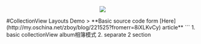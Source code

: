 <p align="center">
<img style="-webkit-user-select: none;" src="https://drive.google.com/open?id=0B8gfn456yvBubmZ2V0J2dFFQRHM">
</p>
#CollectionView Layouts Demo
> **Basic source code form [Here](http://my.oschina.net/zboy/blog/221525?fromerr=8iXLKvCy) article**
```
1. basic collectionView album相簿模式
2. separate 2 section

